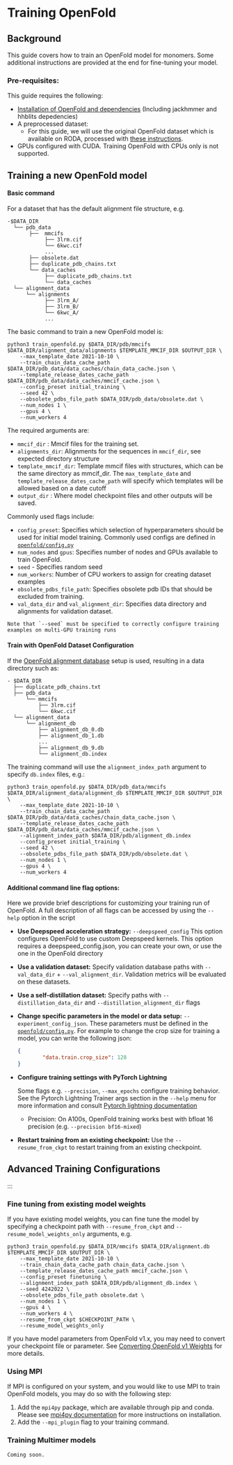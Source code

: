 # Training OpenFold
## Background

This guide covers how to train an OpenFold model for monomers. Some additional instructions are provided at the end for fine-tuning your model.

### Pre-requisites: 

This guide requires the following:
- [Installation of OpenFold and dependencies](Installation.md) (Including jackhmmer and hhblits depedencies)
- A preprocessed dataset:
	- For this guide, we will use the original OpenFold dataset which is available on RODA, processed with [these instructions](OpenFold_Training_Setup.md).
- GPUs configured with CUDA. Training OpenFold with CPUs only is not supported. 

## Training a new OpenFold model 

#### Basic command

For a dataset that has the default alignment file structure, e.g. 

```
-$DATA_DIR
  └── pdb_data 
 	   ├──  mmcifs 
 	   	    ├── 3lrm.cif
 	   	    └── 6kwc.cif
			...
	   ├── obsolete.dat 	
	   ├── duplicate_pdb_chains.txt 
	   └── data_caches 
	   		├── duplicate_pdb_chains.txt 
	   		└── data_caches 
  └── alignment_data
	  └── alignments
   	  		├── 3lrm_A/ 
   	  		├── 3lrm_B/ 
	  	    └── 6kwc_A/
	  		...
```

The basic command to train a new OpenFold model is: 

```
python3 train_openfold.py $DATA_DIR/pdb/mmcifs $DATA_DIR/alignment_data/alignments $TEMPLATE_MMCIF_DIR $OUTPUT_DIR \
    --max_template_date 2021-10-10 \ 
    --train_chain_data_cache_path $DATA_DIR/pdb_data/data_caches/chain_data_cache.json \
    --template_release_dates_cache_path $DATA_DIR/pdb_data/data_caches/mmcif_cache.json \ 
	--config_preset initial_training \
    --seed 42 \
    --obsolete_pdbs_file_path $DATA_DIR/pdb_data/obsolete.dat \
    --num_nodes 1 \
    --gpus 4 \
    --num_workers 4
```

The required arguments are:
- `mmcif_dir` : Mmcif files for the training set.
- `alignments_dir`: Alignments for the sequences in `mmcif_dir`, see expected directory structure 
- `template_mmcif_dir`:  Template mmcif files with structures, which can be the same directory as mmcif_dir. The `max_template_date` and `template_release_dates_cache_path` will specify which templates will be allowed based on a date cutoff
- `output_dir` : Where model checkpoint files and other outputs will be saved. 

Commonly used flags include:
- `config_preset`: Specifies which selection of hyperparameters should be used for initial model training. Commonly used configs are defined in [`openfold/config.py`](https://github.com/aqlaboratory/openfold)
- `num_nodes` and `gpus`:  Specifies number of nodes and GPUs available to train OpenFold.
- `seed` - Specifies random seed
- `num_workers`: Number of CPU workers to assign for creating dataset examples
- `obsolete_pdbs_file_path`: Specifies obsolete pdb IDs that should be excluded from training.
- `val_data_dir` and `val_alignment_dir`: Specifies data directory and alignments for validation dataset. 

```{note}
Note that `--seed` must be specified to correctly configure training examples on multi-GPU training runs
```

#### Train with OpenFold Dataset Configuration

If the [OpenFold alignment database](OpenFold_Training_Setup.md#2-creating-alignment-dbs-optional) setup is used, resulting in a data directory such as:
```
- $DATA_DIR 
  ├── duplicate_pdb_chains.txt
  ├── pdb_data
	  └── mmcifs 
		  ├── 3lrm.cif
		  └── 6kwc.cif
  └── alignment_data 
	  └── alignment_db
		  ├── alignment_db_0.db 
          ├── alignment_db_1.db
          ...
          ├── alignment_db_9.db
		  └── alignment_db.index 
```

The training command will use the `alignment_index_path` argument to specify `db.index` files, e.g.: 

```
python3 train_openfold.py $DATA_DIR/pdb_data/mmcifs $DATA_DIR/alignment_data/alignment_db $TEMPLATE_MMCIF_DIR $OUTPUT_DIR \
    --max_template_date 2021-10-10 \ 
    --train_chain_data_cache_path $DATA_DIR/pdb_data/data_caches/chain_data_cache.json \
    --template_release_dates_cache_path $DATA_DIR/pdb_data/data_caches/mmcif_cache.json \ 
	--alignment_index_path $DATA_DIR/pdb/alignment_db.index 
	--config_preset initial_training \
    --seed 42 \
    --obsolete_pdbs_file_path $DATA_DIR/pdb/obsolete.dat \
    --num_nodes 1 \
    --gpus 4 \
    --num_workers 4
```

#### Additional command line flag options:

Here we provide brief descriptions for customizing your training run of OpenFold. A full description of all flags can be accessed by using the `--help` option in the script 

- **Use Deepspeed acceleration strategy:** `--deepspeed_config` This option configures OpenFold to use custom Deepspeed kernels. This option requires a deepspeed_config.json, you can create your own, or use the one in the OpenFold directory 

- **Use a validation dataset:** Specify validation database paths with `--val_data_dir` + `--val_alignment_dir`. Validation metrics will be evaluated on these datasets.

- **Use a self-distillation dataset:**  Specify paths with `--distillation_data_dir` and `--distillation_alignment_dir` flags

- **Change specific parameters in the model or data setup:**  `--experiment_config_json`. These parameters must be defined in the [`openfold/config.py`](https://github.com/aqlaboratory/openfold/blob/main/openfold/config.py). For example to change the crop size for training a model, you can write the following json:
	```cropsize.json
	{
			"data.train.crop_size": 128
	}
	```

- **Configure training settings with PyTorch Lightning** 
	
	Some flags e.g. `--precision`, `--max_epochs` configure training behavior. See the Pytorch Lightning Trainer args section in the `--help`  menu for more information and consult [Pytorch lightning documentation](https://lightning.ai/docs/pytorch/stable/)
	
	- Precision: On A100s, OpenFold training works best with bfloat 16 precision (e.g. `--precision bf16-mixed`) 
	
- **Restart training from an existing checkpoint:** Use the `--resume_from_ckpt` to restart training from an existing checkpoint.

## Advanced Training Configurations 
:::

### Fine tuning from existing model weights 

If you have existing model weights, you can fine tune the model by specifying a checkpoint path with `--resume_from_ckpt` and `--resume_model_weights_only` arguments, e.g. 

```
python3 train_openfold.py $DATA_DIR/mmcifs $DATA_DIR/alignment.db $TEMPLATE_MMCIF_DIR $OUTPUT_DIR \
    --max_template_date 2021-10-10 \ 
    --train_chain_data_cache_path chain_data_cache.json \
    --template_release_dates_cache_path mmcif_cache.json \ 
	--config_preset finetuning \
	--alignment_index_path $DATA_DIR/pdb/alignment_db.index \ 
    --seed 4242022 \
    --obsolete_pdbs_file_path obsolete.dat \
    --num_nodes 1 \
    --gpus 4 \
    --num_workers 4 \
	--resume_from_ckpt $CHECKPOINT_PATH \
	--resume_model_weights_only
```

If you have model parameters from OpenFold v1.x, you may need to convert your checkpoint file or parameter. See [Converting OpenFold v1 Weights](convert_of_v1_weights.md) for more details. 

### Using MPI

If MPI is configured on your system, and you would like to use MPI to train OpenFold models, you may do so with the following step:

 1. Add the `mpi4py` package, which are available through pip and conda. Please see [mpi4py documentation](https://pypi.org/project/mpi4py/) for more instructions on installation.
2. Add the `--mpi_plugin` flag to your training command.


### Training Multimer  models

```{note}
Coming soon.
```